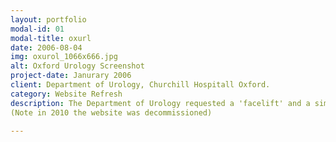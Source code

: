 ```yaml
---
layout: portfolio
modal-id: 01
modal-title: oxurl
date: 2006-08-04
img: oxurol_1066x666.jpg
alt: Oxford Urology Screenshot
project-date: Janurary 2006
client: Department of Urology, Churchill Hospitall Oxford.
category: Website Refresh
description: The Department of Urology requested a 'facelift' and a simple way modify content on their exisiting website for patients and GPs. Cranston IT redesigned the website in keeping with the original theme and installed a bespoke Content Management System, allowing dynamic content modification. 
(Note in 2010 the website was decommissioned)

---
```

